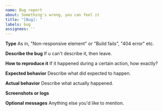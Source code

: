 ```yaml
---
name: Bug report
about: Something's wrong, you can feel it
title: "[Bug]: "
labels: bug
assignees: ''
---
```


**Type**
As in, "Non-responsive element" or "Build fails", "404 error" etc.

**Describe the bug**
If u can't describe it, then leave.

**How to reproduce it**
If it happened during a certain action, how exactly?

**Expected behavior**
Describe what did expected to happen.

**Actual behavior**
Describe what actually happened.

**Screenshots or logs**

**Optional messages**
Anything else you'd like to mention.
